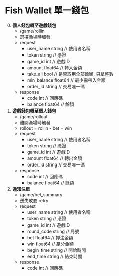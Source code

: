 Fish Wallet 單一錢包
=========================
0. **個人錢包轉至遊戲錢包**
	- /game/rollin
	- 選擇漁場時觸發
	- request
		- user_name   string  // 使用者名稱
		- token       string  // 憑證
		- game_id     int     // 遊戲ID
		- amount      float64 // 轉入金額
		- take_all    bool    // 是否取用全部餘額, 只拿整數
		- min_balance float64 // 最少需帶入金額
		- order_id    string  // 交易唯一碼
	- response
		- code    int     // 回應碼
		- balance float64 // 餘額
0. **遊戲錢包轉至個人錢包**
	- /game/rollout
	- 離開漁場時觸發
	- rollout = rollin - bet + win
	- request
		- user_name string  // 使用者名稱
		- token     string  // 憑證
		- game_id   int     // 遊戲ID
		- amount    float64 // 轉出金額
		- order_id  string  // 交易唯一碼
	- response
		- code    int     // 回應碼
		- balance float64 // 餘額
0. **通知注單**
	- /game/bet_summary
	- 送失敗要 retry
	- request
		- user_name  string  // 使用者名稱
		- token      string  // 憑證
		- game_id    int     // 遊戲ID
		- round_code string  // 局號
		- bet        float64 // 押注金額
		- win        float64 // 贏分金額
		- begin_time string  // 開始時間
		- end_time   string  // 結束時間
	- response
		- code int // 回應碼
